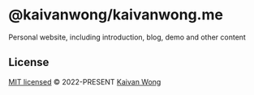 # @kaivanwong/kaivanwong.me

Personal website, including introduction, blog, demo and other content

## License

[MIT licensed](./LICENSE) © 2022-PRESENT [Kaivan Wong](https://github.com/kaivanwong)
